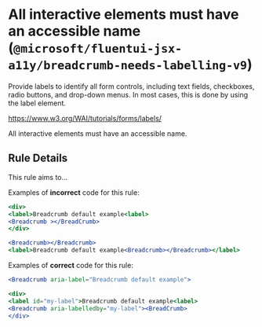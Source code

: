 # All interactive elements must have an accessible name (`@microsoft/fluentui-jsx-a11y/breadcrumb-needs-labelling-v9`)

<!-- end auto-generated rule header -->

Provide labels to identify all form controls, including text fields, checkboxes, radio buttons, and drop-down menus. In most cases, this is done by using the label element.

<https://www.w3.org/WAI/tutorials/forms/labels/>

All interactive elements must have an accessible name.

## Rule Details

This rule aims to...

Examples of **incorrect** code for this rule:

```jsx
<div>
<label>Breadcrumb default example<label>
<Breadcrumb ></BreadCrumb>
</div>
```

```jsx
<Breadcrumb></Breadcrumb>
<label>Breadcrumb default example<Breadcrumb></Breadcrumb></label>
```

Examples of **correct** code for this rule:

```jsx
<Breadcrumb aria-label="Breadcrumb default example">
```
```jsx
<div>
<label id="my-label">Breadcrumb default example<label>
<Breadcrumb aria-labelledby="my-label"><BreadCrumb>
</div>
```

